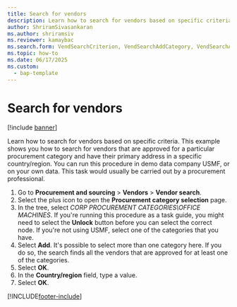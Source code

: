 ```yaml
---
title: Search for vendors
description: Learn how to search for vendors based on specific criteria, including a step-by-step process using the USMF demo data company. 
author: ShriramSivasankaran
ms.author: shriramsiv
ms.reviewer: kamaybac
ms.search.form: VendSearchCriterion, VendSearchAddCategory, VendSearchAddReviewCriterionGroup, VendSearchResults, VendSearchAddReviewCriterion 
ms.topic: how-to
ms.date: 06/17/2025
ms.custom: 
  - bap-template
---
```


# Search for vendors

[!include [banner](../../includes/banner.md)]

Learn how to search for vendors based on specific criteria. This example shows you how to search for vendors that are approved for a particular procurement category and have their primary address in a specific country/region. You can run this procedure in demo data company USMF, or on your own data. This task would usually be carried out by a procurement professional.

1. Go to **Procurement and sourcing** \> **Vendors** \> **Vendor search**.
2. Select the plus icon to open the **Procurement category selection** page.  
3. In the tree, select *CORP PROCUREMENT CATEGORIES\OFFICE MACHINES*. If you're running this procedure as a task guide, you might need to select the **Unlock** button before you can select the correct node. If you're not using USMF, select one of the categories that you have.  
4. Select **Add**. It's possible to select more than one category here. If you do so, the search finds all the vendors that are approved for at least one of the categories.  
5. Select **OK**.
6. In the **Country/region** field, type a value.
7. Select **OK**.

[!INCLUDE[footer-include](../../../includes/footer-banner.md)]
